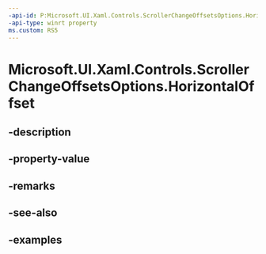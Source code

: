 ```yaml
---
-api-id: P:Microsoft.UI.Xaml.Controls.ScrollerChangeOffsetsOptions.HorizontalOffset
-api-type: winrt property
ms.custom: RS5
---
```


<!-- Property syntax.
public double HorizontalOffset { get;  set; }
-->

# Microsoft.UI.Xaml.Controls.ScrollerChangeOffsetsOptions.HorizontalOffset

## -description

## -property-value

## -remarks

## -see-also

## -examples

